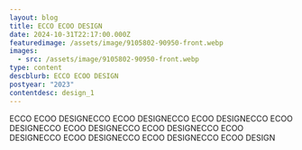 ```yaml
---
layout: blog
title: ECCO ECOO DESIGN
date: 2024-10-31T22:17:00.000Z
featuredimage: /assets/image/9105802-90950-front.webp
images:
  - src: /assets/image/9105802-90950-front.webp
type: content
descblurb: ECCO ECOO DESIGN
postyear: "2023"
contentdesc: design_1
---
```

ECCO ECOO DESIGNECCO ECOO DESIGNECCO ECOO DESIGNECCO ECOO DESIGNECCO ECOO DESIGNECCO ECOO DESIGNECCO ECOO DESIGNECCO ECOO DESIGNECCO ECOO DESIGNECCO ECOO DESIGN
